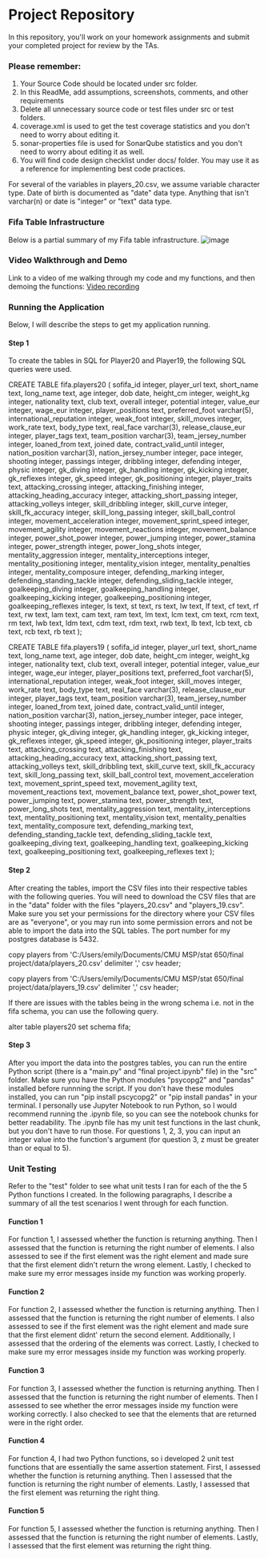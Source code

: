 
 
# Project Repository

In this repository, you'll work on your homework assignments and submit your completed project for review by the TAs.

### Please remember:
1. Your Source Code should be located under src folder.
2. In this ReadMe, add assumptions, screenshots, comments, and other requirements
3. Delete all unnecessary source code or test files under src or test folders.
4. coverage.xml is used to get the test coverage statistics and you don't need to worry about editing it.
5. sonar-properties file is used for SonarQube statistics and you don't need to worry about editing it as well.
6. You will find code design checklist under docs/ folder. You may use it as a reference for implementing best code practices.

For several of the variables in players_20.csv, we assume variable character type. Date of birth is documented as "date" data type. Anything that isn't varchar(n) or date is "integer" or "text" data type. 

### Fifa Table Infrastructure 
Below is a partial summary of my Fifa table infrastructure. 
![image](https://user-images.githubusercontent.com/69126128/139150872-9087639f-98c6-48ba-976e-d44bdc56eac3.png)

### Video Walkthrough and Demo
Link to a video of me walking through my code and my functions, and then demoing the functions: [Video recording](https://youtu.be/fLuIwZah_4M)

### Running the Application 
Below, I will describe the steps to get my application running. 

#### Step 1
To create the tables in SQL for Player20 and Player19, the following SQL queries were used.<br />

CREATE TABLE fifa.players20 (
	sofifa_id integer,
	player_url text,
	short_name text,
	long_name text,
	age integer,
	dob date,
	height_cm integer,
	weight_kg integer,
	nationality text,
	club text,
	overall integer,
	potential integer,
	value_eur integer,
	wage_eur integer,
	player_positions text,
	preferred_foot varchar(5),
	international_reputation integer,
	weak_foot integer,
	skill_moves integer,
	work_rate text,
	body_type text,
	real_face varchar(3),
	release_clause_eur integer,
	player_tags text,
	team_position varchar(3),
	team_jersey_number integer,
	loaned_from text,
	joined date,
	contract_valid_until integer,
	nation_position varchar(3),
	nation_jersey_number integer,
	pace integer,
	shooting integer,
	passings integer,
	dribbling integer,
	defending integer,
	physic integer, 
	gk_diving integer, 
	gk_handling integer,
	gk_kicking integer,
	gk_reflexes integer,
	gk_speed integer,
	gk_positioning integer, 
	player_traits text,
	attacking_crossing integer,
	attacking_finishing integer, 
	attacking_heading_accuracy integer, 
	attacking_short_passing integer, 
	attacking_volleys integer,
	skill_dribbling integer,
	skill_curve integer, 
	skill_fk_accuracy integer, 
	skill_long_passing integer,
	skill_ball_control integer, 
	movement_acceleration integer, 
	movement_sprint_speed integer, 
	movement_agility integer, 
	movement_reactions integer, 
	movement_balance integer, 
	power_shot_power integer, 
	power_jumping integer, 
	power_stamina integer, 
	power_strength integer, 
	power_long_shots integer, 
	mentality_aggression integer, 
	mentality_interceptions integer, 
	mentality_positioning integer, 
	mentality_vision integer, 
	mentality_penalties integer, 
	mentality_composure integer, 
	defending_marking integer, 
	defending_standing_tackle integer, 
	defending_sliding_tackle integer, 
	goalkeeping_diving integer, 
	goalkeeping_handling integer,
	goalkeeping_kicking integer, 
	goalkeeping_positioning integer, 
	goalkeeping_reflexes integer,
	ls text,
	st text,
	rs text,
	lw text,
	lf text,
	cf text,
	rf text,
	rw text,
	lam text,
	cam text,
	ram text,
	lm text,
	lcm text,
	cm text,
	rcm text,
	rm text,
	lwb text,
	ldm text,
	cdm text,
	rdm text,
	rwb text,
	lb text,
	lcb text,
	cb text,
	rcb text,
	rb text 
);

CREATE TABLE fifa.players19 (
	sofifa_id integer,
	player_url text,
	short_name text,
	long_name text,
	age integer,
	dob date,
	height_cm integer,
	weight_kg integer,
	nationality text,
	club text,
	overall integer,
	potential integer,
	value_eur integer,
	wage_eur integer,
	player_positions text,
	preferred_foot varchar(5),
	international_reputation integer,
	weak_foot integer,
	skill_moves integer,
	work_rate text,
	body_type text,
	real_face varchar(3),
	release_clause_eur integer,
	player_tags text,
	team_position varchar(3),
	team_jersey_number integer,
	loaned_from text,
	joined date,
	contract_valid_until integer,
	nation_position varchar(3),
	nation_jersey_number integer,
	pace integer,
	shooting integer,
	passings integer,
	dribbling integer,
	defending integer,
	physic integer, 
	gk_diving integer, 
	gk_handling integer,
	gk_kicking integer,
	gk_reflexes integer,
	gk_speed integer,
	gk_positioning integer, 
	player_traits text,
	attacking_crossing text,
	attacking_finishing text, 
	attacking_heading_accuracy text, 
	attacking_short_passing text, 
	attacking_volleys text,
	skill_dribbling text,
	skill_curve text, 
	skill_fk_accuracy text, 
	skill_long_passing text,
	skill_ball_control text, 
	movement_acceleration text, 
	movement_sprint_speed text, 
	movement_agility text, 
	movement_reactions text, 
	movement_balance text, 
	power_shot_power text, 
	power_jumping text, 
	power_stamina text, 
	power_strength text, 
	power_long_shots text, 
	mentality_aggression text, 
	mentality_interceptions text, 
	mentality_positioning text, 
	mentality_vision text, 
	mentality_penalties text, 
	mentality_composure text, 
	defending_marking text, 
	defending_standing_tackle text, 
	defending_sliding_tackle text, 
	goalkeeping_diving text, 
	goalkeeping_handling text,
	goalkeeping_kicking text, 
	goalkeeping_positioning text, 
	goalkeeping_reflexes text
);

#### Step 2
After creating the tables, import the CSV files into their respective tables with the following queries. You will need to download the CSV files that are in the "data" folder with the files "players_20.csv" and "players_19.csv". Make sure you set your permissions for the directory where your CSV files are as "everyone", or you may run into some permission errors and not be able to import the data into the SQL tables. The port number for my postgres database is 5432.<br />

copy players 
from 'C:/Users/emily/Documents/CMU MSP/stat 650/final project/data/players_20.csv'
delimiter ',' csv header;

copy players 
from 'C:/Users/emily/Documents/CMU MSP/stat 650/final project/data/players_19.csv'
delimiter ',' csv header;

If there are issues with the tables being in the wrong schema i.e. not in the fifa schema, you can use the following query.<br />

alter table players20
	set schema fifa;

#### Step 3
After you import the data into the postgres tables, you can run the entire Python script (there is a "main.py" and "final project.ipynb" file) in the "src" folder. Make sure you have the Python modules "psycopg2" and "pandas" installed before runnning the script. If you don't have these modules installed, you can run "pip install pscycopg2" or "pip install pandas" in your terminal. I personally use Jupyter Notebook to run Python, so I would recommend running the .ipynb file, so you can see the notebook chunks for better readability. The .ipynb file has my unit test functions in the last chunk, but you don't have to run those. For questions 1, 2, 3, you can input an integer value into the function's argument (for question 3, z must be greater than or equal to 5).<br /> 

### Unit Testing 
Refer to the "test" folder to see what unit tests I ran for each of the the 5 Python functions I created. In the following paragraphs, I describe a summary of all the test scenarios I went through for each function.<br /> 

#### Function 1
For function 1, I assessed whether the function is returning anything. Then I assessed that the function is returning the right number of elements. I also assessed to see if the first element was the right element and made sure that the first element didn't return the wrong element. Lastly, I checked to make sure my error messages inside my function was working properly.<br />

#### Function 2
For function 2, I assessed whether the function is returning anything. Then I assessed that the function is returning the right number of elements. I also assessed to see if the first element was the right element and made sure that the first element didnt' return the second element. Additionally, I assessed that the ordering of the elements was correct. Lastly, I checked to make sure my error messages inside my function was working properly.

#### Function 3
For function 3, I assessed whether the function is returning anything. Then I assessed that the function is returning the right number of elements. Then I assessed to see whether the error messages inside my function were working correctly. I also checked to see that the elements that are returned were in the right order. 

#### Function 4
For function 4, I had two Python functions, so i developed 2 unit test functions that are essentially the same assertion statement. First, I assessed whether the function is returning anything. Then I assessed that the function is returning the right number of elements. Lastly, I assessed that the first element was returning the right thing. 

#### Function 5
For function 5, I assessed whether the function is returning anything. Then I assessed that the function is returning the right number of elements. Lastly, I assessed that the first element was returning the right thing. 
